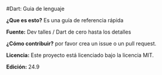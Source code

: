 #Dart: Guia de lenguaje

**¿Que es esto?** Es una guía de referencia rápida

**Fuente:** Dev talles / Dart de cero hasta los detalles

**¿Cómo contribuir?** por favor crea un issue o un pull request.

**Licencia:** Este proyecto está licenciado bajo la licencia MIT.

**Edición:** 24.9
